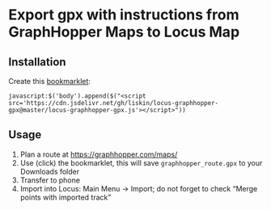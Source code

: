 # Export gpx with instructions from GraphHopper Maps to Locus Map

## Installation

Create this [bookmarklet](https://superuser.com/a/1341468/309749):

    javascript:$('body').append($("<script src='https://cdn.jsdelivr.net/gh/liskin/locus-graphhopper-gpx@master/locus-graphhopper-gpx.js'></script>"))

## Usage

1. Plan a route at <https://graphhopper.com/maps/>
2. Use (click) the bookmarklet, this will save `graphhopper_route.gpx` to your
   Downloads folder
3. Transfer to phone
4. Import into Locus: Main Menu → Import; do not forget to check “Merge points
   with imported track”
